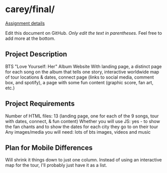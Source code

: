 # carey/final/

[Assignment details](/homework/final)

Edit this document on GitHub. _Only edit the text in parentheses._ Feel free to add more at the bottom.

## Project Description

BTS "Love Yourself: Her" Album Website
With landing page, a distinct page for each song on the album that tells one story, interactive worldwide map of tour locations & dates, connect page (links to social media, comment box, and spotify), a page with some fun content (graphic score, fan art, etc.)

## Project Requirements

Number of HTML files: 13 (landing page, one for each of the 9 songs, tour with dates, connect, & fun content)
Whether you will use JS: yes - to show the fan chants and to show the dates for each city they go to on their tour
Any images/media you will need: lots of bts images, videos and music

## Plan for Mobile Differences

Will shrink it things down to just one column. Instead of using an interactive map for the tour, I'll probably just have it as a list.
